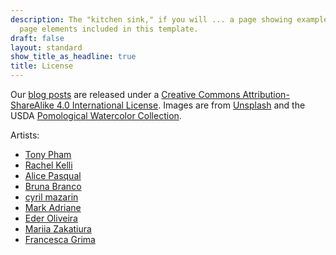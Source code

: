 ```yaml
---
description: The "kitchen sink," if you will ... a page showing examples of type and
  page elements included in this template.
draft: false
layout: standard
show_title_as_headline: true
title: License
---
```


Our [blog posts](/blog/) are released under a [Creative Commons Attribution-ShareAlike 4.0 International License](http://creativecommons.org/licenses/by-sa/4.0/).
Images are from [Unsplash](https://unsplash.com/) and the USDA [Pomological Watercolor Collection](https://naldc.nal.usda.gov/usda_pomological_watercolor).

Artists:

-   [Tony Pham](https://unsplash.com/@tonyphamvn)
-   [Rachel Kelli](https://unsplash.com/@rachelkelli)
-   [Alice Pasqual](https://unsplash.com/@stri_khedonia)
-   [Bruna Branco](https://unsplash.com/@brunabranco)
-   [cyril mazarin](https://unsplash.com/@cyril_m)
-   [Mark Adriane](https://unsplash.com/@markadriane)
-   [Eder Oliveira](https://unsplash.com/@edersampaio)
-   [Mariia Zakatiura](https://unsplash.com/@mzakatiura)
-   [Francesca Grima](https://unsplash.com/@francescagrima)

<center>
<i class="fab fa-creative-commons fa-2x"></i><i class="fab fa-creative-commons-by fa-2x"></i><i class="fab fa-creative-commons-sa fa-2x"></i>
</center>
